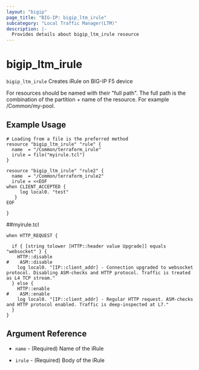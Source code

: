 ```yaml
---
layout: "bigip"
page_title: "BIG-IP: bigip_ltm_irule"
subcategory: "Local Traffic Manager(LTM)"
description: |-
  Provides details about bigip_ltm_irule resource
---
```


# bigip\_ltm\_irule

`bigip_ltm_irule` Creates iRule on BIG-IP F5 device

For resources should be named with their "full path". The full path is the combination of the partition + name of the resource. For example /Common/my-pool.


## Example Usage


```hcl
# Loading from a file is the preferred method
resource "bigip_ltm_irule" "rule" {
  name  = "/Common/terraform_irule"
  irule = file("myirule.tcl")
}

resource "bigip_ltm_irule" "rule2" {
  name  = "/Common/terraform_irule2"
  irule = <<EOF
when CLIENT_ACCEPTED {
     log local0. "test"
   }
EOF

}

```


##myirule.tcl

```
when HTTP_REQUEST {

  if { [string tolower [HTTP::header value Upgrade]] equals "websocket" } {
    HTTP::disable
#    ASM::disable
    log local0. "[IP::client_addr] - Connection upgraded to websocket protocol. Disabling ASM-checks and HTTP protocol. Traffic is treated as L4 TCP stream."
  } else {
    HTTP::enable
#    ASM::enable
    log local0. "[IP::client_addr] - Regular HTTP request. ASM-checks and HTTP protocol enabled. Traffic is deep-inspected at L7."
  }
}
```      

## Argument Reference


* `name` - (Required) Name of the iRule

* `irule` - (Required) Body of the iRule
